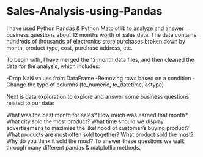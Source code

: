 # Sales-Analysis-using-Pandas

I have used Python Pandas & Python Matplotlib to analyze and answer business questions about 12 months worth of sales data. The data contains hundreds of thousands of electronics store purchases broken down by month, product type, cost, purchase address, etc.

To begin with, I have merged the 12 month data files, and then cleaned the data for the analysis, which includes:

-Drop NaN values from DataFrame
-Removing rows based on a condition
-Change the type of columns (to_numeric, to_datetime, astype)

Next is data exploration to explore and answer some business questions related to our data:

What was the best month for sales? How much was earned that month?
What city sold the most product?
What time should we display advertisemens to maximize the likelihood of customer’s buying product?
What products are most often sold together?
What product sold the most? Why do you think it sold the most?
To answer these questions we walk through many different pandas & matplotlib methods.
